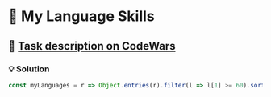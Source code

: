 # 📝 My Language Skills

## 🔗 [Task description on CodeWars](https://www.codewars.com/kata/5b16490986b6d336c900007d)

### 💡 Solution

```javascript
const myLanguages = r => Object.entries(r).filter(l => l[1] >= 60).sort((a, b) => b[1] - a[1]).flatMap(w => w[0]);
```
